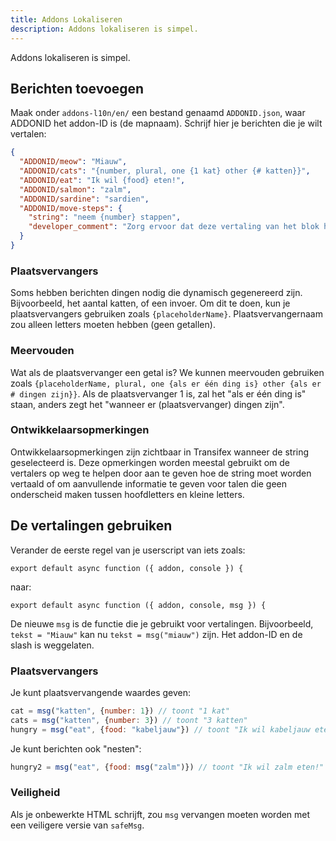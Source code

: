 ```yaml
---
title: Addons Lokaliseren
description: Addons lokaliseren is simpel.
---
```

Addons lokaliseren is simpel.

## Berichten toevoegen
Maak onder `addons-l10n/en/` een bestand genaamd `ADDONID.json`, waar ADDONID het addon-ID is (de mapnaam). Schrijf hier je berichten die je wilt vertalen:

```json
{
  "ADDONID/meow": "Miauw",
  "ADDONID/cats": "{number, plural, one {1 kat} other {# katten}}",
  "ADDONID/eat": "Ik wil {food} eten!",
  "ADDONID/salmon": "zalm",
  "ADDONID/sardine": "sardien",
  "ADDONID/move-steps": {
    "string": "neem {number} stappen",
    "developer_comment": "Zorg ervoor dat deze vertaling van het blok hetzelfde is als die van Scratch."
  }
}
```

### Plaatsvervangers
Soms hebben berichten dingen nodig die dynamisch gegenereerd zijn. Bijvoorbeeld, het aantal katten, of een invoer. Om dit te doen, kun je plaatsvervangers gebruiken zoals `{placeholderName}`. Plaatsvervangernaam zou alleen letters moeten hebben (geen getallen).

### Meervouden
Wat als de plaatsvervanger een getal is? We kunnen meervouden gebruiken zoals `{placeholderName, plural, one {als er één ding is} other {als er # dingen zijn}}`. Als de plaatsvervanger 1 is, zal het "als er één ding is" staan, anders zegt het "wanneer er (plaatsvervanger) dingen zijn".

### Ontwikkelaarsopmerkingen

Ontwikkelaarsopmerkingen zijn zichtbaar in Transifex wanneer de string geselecteerd is. Deze opmerkingen worden meestal gebruikt om de vertalers op weg te helpen door aan te geven hoe de string moet worden vertaald of om aanvullende informatie te geven voor talen die geen onderscheid maken tussen hoofdletters en kleine letters.

## De vertalingen gebruiken
Verander de eerste regel van je userscript van iets zoals:
```
export default async function ({ addon, console }) {
```

naar:
```
export default async function ({ addon, console, msg }) {
```

De nieuwe `msg` is de functie die je gebruikt voor vertalingen. Bijvoorbeeld, `tekst = "Miauw"` kan nu `tekst = msg("miauw")` zijn. Het addon-ID en de slash is weggelaten.

### Plaatsvervangers
Je kunt plaatsvervangende waardes geven:
```js
cat = msg("katten", {number: 1}) // toont "1 kat"
cats = msg("katten", {number: 3}) // toont "3 katten"
hungry = msg("eat", {food: "kabeljauw"}) // toont "Ik wil kabeljauw eten!"
```

Je kunt berichten ook "nesten":
```js
hungry2 = msg("eat", {food: msg("zalm")}) // toont "Ik wil zalm eten!"
```

### Veiligheid
Als je onbewerkte HTML schrijft, zou `msg` vervangen moeten worden met een veiligere versie van `safeMsg`.

